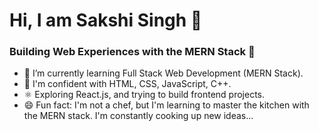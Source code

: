 # Hi, I am Sakshi Singh 👋

<!--
**Sakshi2905-creator/Sakshi2905-creator** is a ✨ _special_ ✨ repository because its `README.md` (this file) appears on your GitHub profile.

Here are some ideas to get you started:
-->
 ### Building Web Experiences with the MERN Stack 🚀
 - 🌱 I’m currently learning Full Stack Web Development (MERN Stack).
 - 💪 I'm confident with HTML, CSS, JavaScript, C++.
 - ⚛️ Exploring React.js, and trying to build frontend projects.
 - 😄 Fun fact: I'm not a chef, but I'm learning to master the kitchen with the MERN stack. I'm constantly cooking up new ideas...
  

